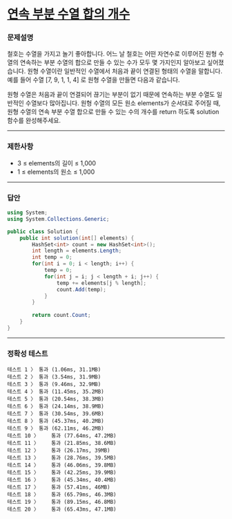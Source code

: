 # <a href="https://school.programmers.co.kr/learn/courses/30/lessons/131701">연속 부분 수열 합의 개수</a>

### 문제설명

철호는 수열을 가지고 놀기 좋아합니다. 어느 날 철호는 어떤 자연수로 이루어진 원형 수열의 연속하는 부분 수열의 합으로 만들 수 있는 수가 모두 몇 가지인지 알아보고 싶어졌습니다. 원형 수열이란 일반적인 수열에서 처음과 끝이 연결된 형태의 수열을 말합니다. 예를 들어 수열 [7, 9, 1, 1, 4] 로 원형 수열을 만들면 다음과 같습니다.

원형 수열은 처음과 끝이 연결되어 끊기는 부분이 없기 때문에 연속하는 부분 수열도 일반적인 수열보다 많아집니다.
원형 수열의 모든 원소 elements가 순서대로 주어질 때, 원형 수열의 연속 부분 수열 합으로 만들 수 있는 수의 개수를 return 하도록 solution 함수를 완성해주세요.

***

### 제한사항

 - 3 ≤ elements의 길이 ≤ 1,000
 - 1 ≤ elements의 원소 ≤ 1,000

***

### 답안
``` csharp
using System;
using System.Collections.Generic;

public class Solution {
    public int solution(int[] elements) {
        HashSet<int> count = new HashSet<int>();
        int length = elements.Length;
        int temp = 0;
        for(int i = 0; i < length; i++) {
            temp = 0;
            for(int j = i; j < length + i; j++) {
                temp += elements[j % length];
                count.Add(temp);
            }
        }
        
        return count.Count;
    }
}
```

***

### 정확성 테스트
```
테스트 1 〉	통과 (1.06ms, 31.1MB)
테스트 2 〉	통과 (3.54ms, 31.9MB)
테스트 3 〉	통과 (9.46ms, 32.9MB)
테스트 4 〉	통과 (11.45ms, 35.2MB)
테스트 5 〉	통과 (20.54ms, 38.3MB)
테스트 6 〉	통과 (24.14ms, 38.9MB)
테스트 7 〉	통과 (30.54ms, 39.6MB)
테스트 8 〉	통과 (45.37ms, 40.2MB)
테스트 9 〉	통과 (62.11ms, 46.2MB)
테스트 10 〉	통과 (77.64ms, 47.2MB)
테스트 11 〉	통과 (21.85ms, 38.6MB)
테스트 12 〉	통과 (26.17ms, 39MB)
테스트 13 〉	통과 (28.76ms, 39.5MB)
테스트 14 〉	통과 (46.06ms, 39.8MB)
테스트 15 〉	통과 (42.25ms, 39.9MB)
테스트 16 〉	통과 (45.34ms, 40.4MB)
테스트 17 〉	통과 (57.41ms, 46MB)
테스트 18 〉	통과 (65.79ms, 46.3MB)
테스트 19 〉	통과 (89.15ms, 46.8MB)
테스트 20 〉	통과 (65.43ms, 47.1MB)
```